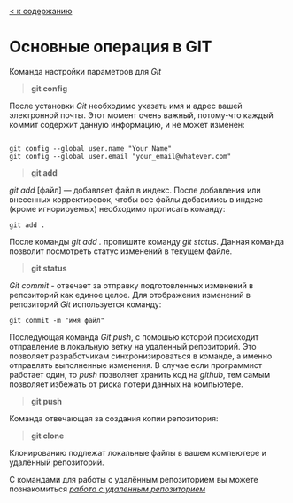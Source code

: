 [< к содержанию](./readme.md)

# Основные операция в GIT


Команда настройки параметров для *Git*

> **git config**



После установки *Git* необходимо указать имя и адрес вашей электронной почты. Этот момент очень важный, потому-что каждый коммит содержит данную информацию, и не может изменен:
~~~bash=

git config --global user.name "Your Name"
git config --global user.email "your_email@whatever.com"

~~~~


> **git add**

*git add* [файл] — добавляет файл в индекс.
После добавления или внесенных корректировок, чтобы все файлы добавились в индекс (кроме игнорируемых) необходимо прописать команду:

~~~
git add .
~~~

После команды *git add .* пропишите команду *git status*. 
Данная команда позволит посмотреть статус изменений в текущем файле.


> **git status**




*Git commit* - отвечает за отправку подготовленных изменений в репозиторий как единое целое.
Для отображения изменений в репозиторий *Git* используется команду: 
~~~bash=
git commit -m "имя файл"
~~~

Последующая команда *Git push*, с помошью которой происходит отправление в локальную ветку на удаленный репозиторий. Это позволяет разработчикам синхронизироваться в команде, а именно отправлять выполненные изменения. В случае если программист работает один, то *push* позволяет хранить код на *github*, тем самым позволяет избежать от риска потери данных на компьютере.


> **git push**


Команда отвечающая за создания копии репозитория:


> **git clone**


Клонированию подлежат локальные файлы в вашем компьютере и удалённый  репозиторий.

С командами для работы с удалённым репозиторием вы можете познакомиться [*работа с удаленным репозиторием*](./repositories.md)

